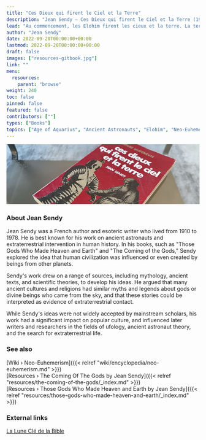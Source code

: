 ```yaml
---
title: "Ces Dieux qui firent le Ciel et la Terre"
description: "Jean Sendy — Ces Dieux qui firent le Ciel et la Terre (1969)"
lead: "Au commencement, les Elohim firent les cieux et la terre. La terre était déserte et vide... Les Célestes dirent: Qu'il y ait de la lumière... Qu'il y ait un espace au milieu des eaux... Relisant avec rigueur, au pied de la lettre, la Genèse, Jean Sendy y voit non quelque épopée légendaire mais un récit historique et véridique, dont les descriptions, la chronologie correspondent et s'accordent avec les plus récentes découvertes des sciences contemporaines. Qu'il s'agisse de la Grande Glaciation, du Déluge, des techniques plus qu'humaines utilisées à Baalbek, en Egypte, au Pérou... Longtemps déformée par un catholicisme étroit out rejetée par un athéïsme sectaire, la lecture de la Genèse aujourd'hui se renouvelle. Tandis que des fusées sillonnent le ciel, que l'homme marche sur la Lune, les Dieux cosmonautes que Sendy voit à l'oeuvre dans la Genèse acquièrent vraisemblance et, selon l'auteur, l'exploration de la Lune apportera d'étonnantes confirmations à la thèse qu'il soutient..."
author: "Jean Sendy"
date: 2022-09-20T00:00:00+00:00
lastmod: 2022-09-20T00:00:00+00:00
draft: false
images: ["resources-gitbook.jpg"]
link: ""
menu:
  resources:
    parent: "browse"
weight: 240
toc: false
pinned: false
featured: false
contributors: [""]
types: ["Books"]
topics: ["Age of Aquarius", "Ancient Astronauts", "Elohim", "Neo-Euhemerism", "Precession"]
---
```


![Image](images/ces-dieux-qui-firent-le-ciel-et-la-terre-book.jpg "Ces Dieux qui firent le Ciel et la Terre 1969 — Jean Sendy")

### About Jean Sendy

Jean Sendy was a French author and esoteric writer who lived from 1910 to 1978. He is best known for his work on ancient astronauts and extraterrestrial intervention in human history. In his books, such as "Those Gods Who Made Heaven and Earth" and "The Coming of the Gods," Sendy explored the idea that human civilization was influenced or even created by beings from other planets.

Sendy's work drew on a range of sources, including mythology, ancient texts, and scientific theories, to develop his ideas. He argued that many ancient cultures and religions had similar myths and legends about gods or divine beings who came from the sky, and that these stories could be interpreted as evidence of extraterrestrial contact.

While Sendy's ideas were not widely accepted by mainstream scholars, his work had a significant impact on popular culture, and influenced later writers and researchers in the fields of ufology, ancient astronaut theory, and the search for extraterrestrial life.

### See also

[Wiki › Neo-Euhemerism]({{< relref "wiki/encyclopedia/neo-euhemerism.md" >}})</br>
[Resources › The Coming Of The Gods by Jean Sendy]({{< relref "resources/the-coming-of-the-gods/_index.md" >}})</br>
[Resources › Those Gods Who Made Heaven and Earth by Jean Sendy]({{< relref "resources/those-gods-who-made-heaven-and-earth/_index.md" >}})</br>

### External links

[La Lune Clé de la Bible](https://books.google.ch/books/about/La_lune_cl%C3%A9_de_la_bible.html?id=Q8ECrgEACAAJ)</br>
